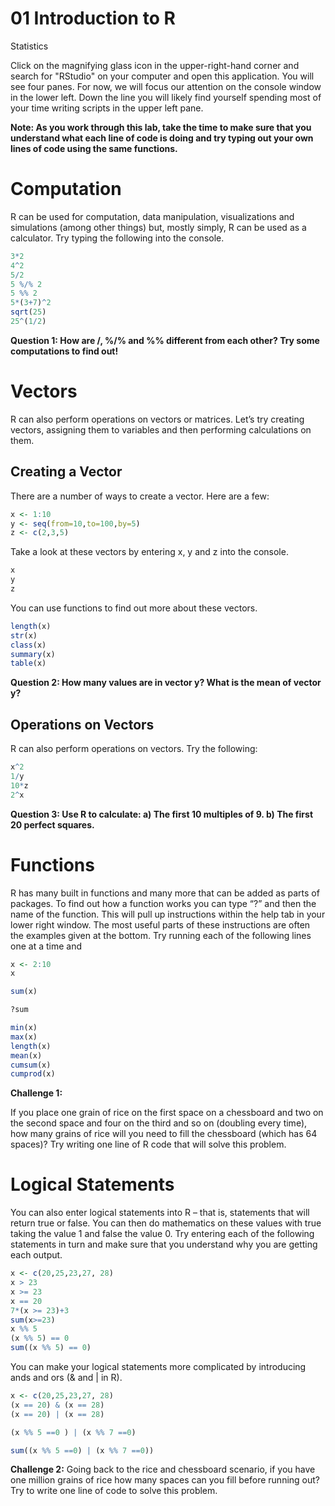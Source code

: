 01 Introduction to R
================
Statistics

Click on the magnifying glass icon in the upper-right-hand corner and search for "RStudio" on your computer and open this application.  You will see
four panes. For now, we will focus our attention on the console window
in the lower left. Down the line you will likely find yourself spending
most of your time writing scripts in the upper left pane.

**Note: As you
work through this lab, take the time to make sure that you understand
what each line of code is doing and try typing out your own lines of
code using the same functions.**


# Computation

R can be used for computation, data manipulation, visualizations and
simulations (among other things) but, mostly simply, R can be used as a
calculator. Try typing the following into the console. 

``` r
3*2
4^2
5/2
5 %/% 2
5 %% 2
5*(3+7)^2
sqrt(25)
25^(1/2)
```

**Question 1: How are /, %/% and %% different from each other?  Try some computations to find out!**


# Vectors

R can also perform operations on vectors or matrices. Let’s try creating
vectors, assigning them to variables and then performing calculations on
them.

## Creating a Vector

There are a number of ways to create a vector.  Here are a few:

```r
x <- 1:10
y <- seq(from=10,to=100,by=5)
z <- c(2,3,5)
```

Take a look at these vectors by entering x, y and z into the console.


```r
x
y
z

```
You can use functions to find out more about these vectors.

```r
length(x)
str(x)
class(x)
summary(x) 
table(x)
```

**Question 2: How many values are in vector y?  What is the mean of vector y?**

## Operations on Vectors

R can also perform operations on vectors.  Try the following:

```r
x^2
1/y
10*z
2^x
```
**Question 3: Use R to calculate: a) The first 10 multiples of 9.  b) The first 20 perfect squares.**


# Functions

R has many built in functions and many more that can be added as parts
of packages. To find out how a function works you can type “?” and then
the name of the function. This will pull up instructions within the help
tab in your lower right window. The most useful parts of these
instructions are often the examples given at the bottom. Try running
each of the following lines one at a time and

``` r
x <- 2:10
x

sum(x)

?sum

min(x)
max(x)
length(x)
mean(x)
cumsum(x)
cumprod(x)
```

**Challenge 1:**

If you place one grain of rice on the first space on a chessboard and
two on the second space and four on the third and so on (doubling every
time), how many grains of rice will you need to fill the chessboard
(which has 64 spaces)? Try writing one line of R code that will solve
this problem.

# Logical Statements

You can also enter logical statements into R – that is, statements that
will return true or false. You can then do mathematics on these values
with true taking the value 1 and false the value 0. Try entering each of
the following statements in turn and make sure that you understand why
you are getting each output.

``` r
x <- c(20,25,23,27, 28)
x > 23
x >= 23
x == 20
7*(x >= 23)+3
sum(x>=23)
x %% 5
(x %% 5) == 0
sum((x %% 5) == 0)
```

You can make your logical statements more complicated by introducing
ands and ors (& and \| in R).

``` r
x <- c(20,25,23,27, 28)
(x == 20) & (x == 28)
(x == 20) | (x == 28)

(x %% 5 ==0 ) | (x %% 7 ==0)

sum((x %% 5 ==0) | (x %% 7 ==0))
```

**Challenge 2:** Going back to the rice and chessboard scenario, if you have one million
grains of rice how many spaces can you fill before running out? Try to
write one line of code to solve this problem.


